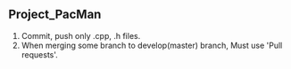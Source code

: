 ## Project_PacMan

1. Commit, push only .cpp, .h files.
2. When merging some branch to develop(master) branch, Must use 'Pull requests'.

